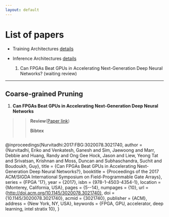 ```yaml
---
layout: default
---
```


# [](#list) List of papers
  * Training Architectures [details](#train)

  * Inference Architectures [details](#train)
    1. Can FPGAs Beat GPUs in Accelerating Next-Generation Deep Neural Networks? (waiting review)

* * *

## <a id="coarseprune"></a>Coarse-grained Pruning
1. **Can FPGAs Beat GPUs in Accelerating Next-Generation Deep Neural Networks**
> > **Review**([Paper link](http://jaewoong.org/pubs/fpga17-next-generation-dnns.pdf))
> >
> > **Bibtex**
> > ```
@inproceedings{Nurvitadhi:2017:FBG:3020078.3021740,
 author = {Nurvitadhi, Eriko and Venkatesh, Ganesh and Sim, Jaewoong and Marr, Debbie and Huang, Randy and Ong Gee Hock, Jason and Liew, Yeong Tat and Srivatsan, Krishnan and Moss, Duncan and Subhaschandra, Suchit and Boudoukh, Guy},
 title = {Can FPGAs Beat GPUs in Accelerating Next-Generation Deep Neural Networks?},
 booktitle = {Proceedings of the 2017 ACM/SIGDA International Symposium on Field-Programmable Gate Arrays},
 series = {FPGA '17},
 year = {2017},
 isbn = {978-1-4503-4354-1},
 location = {Monterey, California, USA},
 pages = {5--14},
 numpages = {10},
 url = {http://doi.acm.org/10.1145/3020078.3021740},
 doi = {10.1145/3020078.3021740},
 acmid = {3021740},
 publisher = {ACM},
 address = {New York, NY, USA},
 keywords = {FPGA, GPU, accelerator, deep learning, intel stratix 10},
}

```
